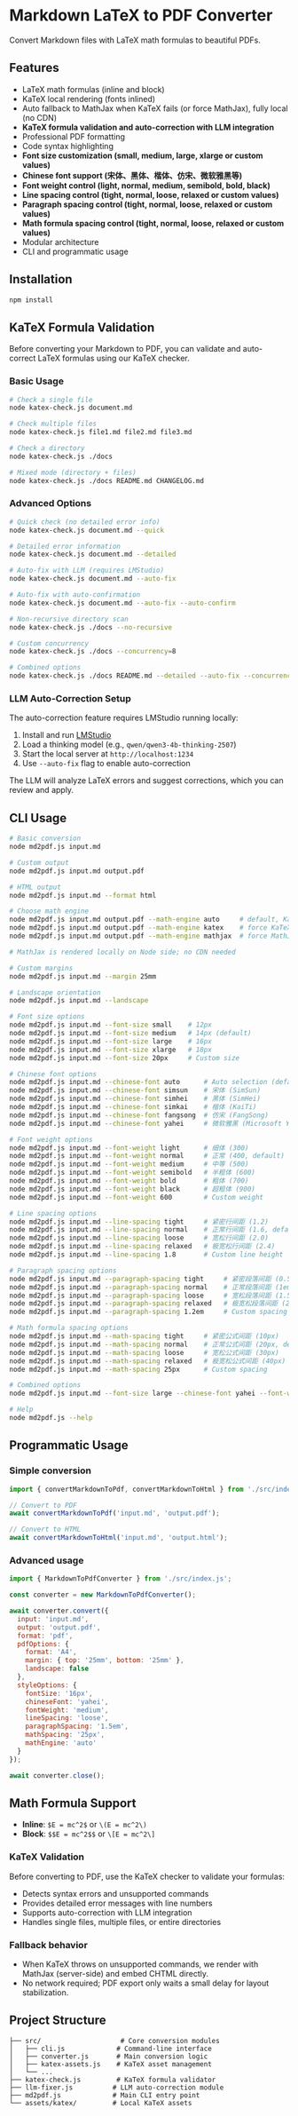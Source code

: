 # Markdown LaTeX to PDF Converter

Convert Markdown files with LaTeX math formulas to beautiful PDFs.

## Features

- LaTeX math formulas (inline and block)
- KaTeX local rendering (fonts inlined)
- Auto fallback to MathJax when KaTeX fails (or force MathJax), fully local (no CDN)
- **KaTeX formula validation and auto-correction with LLM integration**
- Professional PDF formatting
- Code syntax highlighting
- **Font size customization (small, medium, large, xlarge or custom values)**
- **Chinese font support (宋体、黑体、楷体、仿宋、微软雅黑等)**
- **Font weight control (light, normal, medium, semibold, bold, black)**
- **Line spacing control (tight, normal, loose, relaxed or custom values)**
- **Paragraph spacing control (tight, normal, loose, relaxed or custom values)**
- **Math formula spacing control (tight, normal, loose, relaxed or custom values)**
- Modular architecture
- CLI and programmatic usage

## Installation

```bash
npm install
```

## KaTeX Formula Validation

Before converting your Markdown to PDF, you can validate and auto-correct LaTeX formulas using our KaTeX checker.

### Basic Usage

```bash
# Check a single file
node katex-check.js document.md

# Check multiple files
node katex-check.js file1.md file2.md file3.md

# Check a directory
node katex-check.js ./docs

# Mixed mode (directory + files)
node katex-check.js ./docs README.md CHANGELOG.md
```

### Advanced Options

```bash
# Quick check (no detailed error info)
node katex-check.js document.md --quick

# Detailed error information
node katex-check.js document.md --detailed

# Auto-fix with LLM (requires LMStudio)
node katex-check.js document.md --auto-fix

# Auto-fix with auto-confirmation
node katex-check.js document.md --auto-fix --auto-confirm

# Non-recursive directory scan
node katex-check.js ./docs --no-recursive

# Custom concurrency
node katex-check.js ./docs --concurrency=8

# Combined options
node katex-check.js ./docs README.md --detailed --auto-fix --concurrency=4
```

### LLM Auto-Correction Setup

The auto-correction feature requires LMStudio running locally:

1. Install and run [LMStudio](https://lmstudio.ai/)
2. Load a thinking model (e.g., `qwen/qwen3-4b-thinking-2507`)
3. Start the local server at `http://localhost:1234`
4. Use `--auto-fix` flag to enable auto-correction

The LLM will analyze LaTeX errors and suggest corrections, which you can review and apply.

## CLI Usage

```bash
# Basic conversion
node md2pdf.js input.md

# Custom output
node md2pdf.js input.md output.pdf

# HTML output
node md2pdf.js input.md --format html

# Choose math engine
node md2pdf.js input.md output.pdf --math-engine auto     # default, KaTeX first, fallback to MathJax
node md2pdf.js input.md output.pdf --math-engine katex    # force KaTeX (offline)
node md2pdf.js input.md output.pdf --math-engine mathjax  # force MathJax (higher compatibility)

# MathJax is rendered locally on Node side; no CDN needed

# Custom margins
node md2pdf.js input.md --margin 25mm

# Landscape orientation
node md2pdf.js input.md --landscape

# Font size options
node md2pdf.js input.md --font-size small    # 12px
node md2pdf.js input.md --font-size medium   # 14px (default)
node md2pdf.js input.md --font-size large    # 16px
node md2pdf.js input.md --font-size xlarge   # 18px
node md2pdf.js input.md --font-size 20px     # Custom size

# Chinese font options
node md2pdf.js input.md --chinese-font auto      # Auto selection (default)
node md2pdf.js input.md --chinese-font simsun    # 宋体 (SimSun)
node md2pdf.js input.md --chinese-font simhei    # 黑体 (SimHei)
node md2pdf.js input.md --chinese-font simkai    # 楷体 (KaiTi)
node md2pdf.js input.md --chinese-font fangsong  # 仿宋 (FangSong)
node md2pdf.js input.md --chinese-font yahei     # 微软雅黑 (Microsoft YaHei)

# Font weight options
node md2pdf.js input.md --font-weight light      # 细体 (300)
node md2pdf.js input.md --font-weight normal     # 正常 (400, default)
node md2pdf.js input.md --font-weight medium     # 中等 (500)
node md2pdf.js input.md --font-weight semibold   # 半粗体 (600)
node md2pdf.js input.md --font-weight bold       # 粗体 (700)
node md2pdf.js input.md --font-weight black      # 超粗体 (900)
node md2pdf.js input.md --font-weight 600        # Custom weight

# Line spacing options
node md2pdf.js input.md --line-spacing tight     # 紧密行间距 (1.2)
node md2pdf.js input.md --line-spacing normal    # 正常行间距 (1.6, default)
node md2pdf.js input.md --line-spacing loose     # 宽松行间距 (2.0)
node md2pdf.js input.md --line-spacing relaxed   # 极宽松行间距 (2.4)
node md2pdf.js input.md --line-spacing 1.8       # Custom line height

# Paragraph spacing options
node md2pdf.js input.md --paragraph-spacing tight     # 紧密段落间距 (0.5em)
node md2pdf.js input.md --paragraph-spacing normal    # 正常段落间距 (1em, default)
node md2pdf.js input.md --paragraph-spacing loose     # 宽松段落间距 (1.5em)
node md2pdf.js input.md --paragraph-spacing relaxed   # 极宽松段落间距 (2em)
node md2pdf.js input.md --paragraph-spacing 1.2em     # Custom spacing

# Math formula spacing options
node md2pdf.js input.md --math-spacing tight     # 紧密公式间距 (10px)
node md2pdf.js input.md --math-spacing normal    # 正常公式间距 (20px, default)
node md2pdf.js input.md --math-spacing loose     # 宽松公式间距 (30px)
node md2pdf.js input.md --math-spacing relaxed   # 极宽松公式间距 (40px)
node md2pdf.js input.md --math-spacing 25px      # Custom spacing

# Combined options
node md2pdf.js input.md --font-size large --chinese-font yahei --font-weight semibold --line-spacing loose --paragraph-spacing relaxed --math-spacing loose --margin 30mm

# Help
node md2pdf.js --help
```

## Programmatic Usage

### Simple conversion

```javascript
import { convertMarkdownToPdf, convertMarkdownToHtml } from './src/index.js';

// Convert to PDF
await convertMarkdownToPdf('input.md', 'output.pdf');

// Convert to HTML
await convertMarkdownToHtml('input.md', 'output.html');
```

### Advanced usage

```javascript
import { MarkdownToPdfConverter } from './src/index.js';

const converter = new MarkdownToPdfConverter();

await converter.convert({
  input: 'input.md',
  output: 'output.pdf',
  format: 'pdf',
  pdfOptions: {
    format: 'A4',
    margin: { top: '25mm', bottom: '25mm' },
    landscape: false
  },
  styleOptions: {
    fontSize: '16px',
    chineseFont: 'yahei',
    fontWeight: 'medium',
    lineSpacing: 'loose',
    paragraphSpacing: '1.5em',
    mathSpacing: '25px',
    mathEngine: 'auto'
  }
});

await converter.close();
```

## Math Formula Support

- **Inline**: `$E = mc^2$` or `\(E = mc^2\)`
- **Block**: `$$E = mc^2$$` or `\[E = mc^2\]`

### KaTeX Validation
Before converting to PDF, use the KaTeX checker to validate your formulas:
- Detects syntax errors and unsupported commands
- Provides detailed error messages with line numbers
- Supports auto-correction with LLM integration
- Handles single files, multiple files, or entire directories

### Fallback behavior
- When KaTeX throws on unsupported commands, we render with MathJax (server-side) and embed CHTML directly.
- No network required; PDF export only waits a small delay for layout stabilization.

## Project Structure

```
├── src/                    # Core conversion modules
│   ├── cli.js             # Command-line interface
│   ├── converter.js       # Main conversion logic
│   ├── katex-assets.js    # KaTeX asset management
│   └── ...
├── katex-check.js         # KaTeX formula validator
├── llm-fixer.js          # LLM auto-correction module
├── md2pdf.js             # Main CLI entry point
└── assets/katex/         # Local KaTeX assets
```